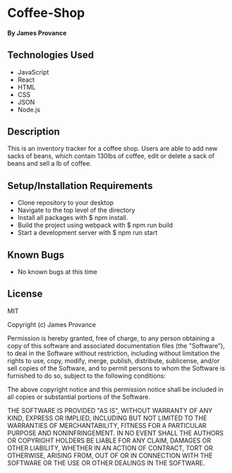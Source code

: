 # Coffee-Shop

#### By James Provance

## Technologies Used

* JavaScript
* React
* HTML
* CSS
* JSON
* Node.js

## Description
This is an inventory tracker for a coffee shop. Users are able to add new sacks of beans, which contain 130lbs of coffee, edit or delete a sack of beans and sell a lb of coffee.


## Setup/Installation Requirements

* Clone repository to your desktop
* Navigate to the top level of the directory
* Install all packages with $ npm install.
* Build the project using webpack with $ npm run build
* Start a development server with $ npm run start

## Known Bugs
* No known bugs at this time

## License
MIT

Copyright (c) James Provance

Permission is hereby granted, free of charge, to any person obtaining a copy
of this software and associated documentation files (the "Software"), to deal
in the Software without restriction, including without limitation the rights
to use, copy, modify, merge, publish, distribute, sublicense, and/or sell
copies of the Software, and to permit persons to whom the Software is
furnished to do so, subject to the following conditions:

The above copyright notice and this permission notice shall be included in all
copies or substantial portions of the Software.

THE SOFTWARE IS PROVIDED "AS IS", WITHOUT WARRANTY OF ANY KIND, EXPRESS OR
IMPLIED, INCLUDING BUT NOT LIMITED TO THE WARRANTIES OF MERCHANTABILITY,
FITNESS FOR A PARTICULAR PURPOSE AND NONINFRINGEMENT. IN NO EVENT SHALL THE
AUTHORS OR COPYRIGHT HOLDERS BE LIABLE FOR ANY CLAIM, DAMAGES OR OTHER
LIABILITY, WHETHER IN AN ACTION OF CONTRACT, TORT OR OTHERWISE, ARISING FROM,
OUT OF OR IN CONNECTION WITH THE SOFTWARE OR THE USE OR OTHER DEALINGS IN THE
SOFTWARE.
